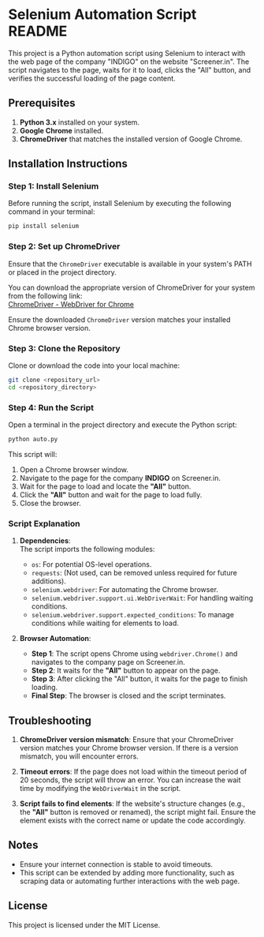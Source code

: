 # Selenium Automation Script README

This project is a Python automation script using Selenium to interact with the web page of the company "INDIGO" on the website "Screener.in". The script navigates to the page, waits for it to load, clicks the "All" button, and verifies the successful loading of the page content.

## Prerequisites

1. **Python 3.x** installed on your system.
2. **Google Chrome** installed.
3. **ChromeDriver** that matches the installed version of Google Chrome.

## Installation Instructions

### Step 1: Install Selenium
Before running the script, install Selenium by executing the following command in your terminal:

```bash
pip install selenium
```

### Step 2: Set up ChromeDriver
Ensure that the `ChromeDriver` executable is available in your system's PATH or placed in the project directory.

You can download the appropriate version of ChromeDriver for your system from the following link:  
[ChromeDriver - WebDriver for Chrome](https://sites.google.com/a/chromium.org/chromedriver/downloads)

Ensure the downloaded `ChromeDriver` version matches your installed Chrome browser version.

### Step 3: Clone the Repository

Clone or download the code into your local machine:

```bash
git clone <repository_url>
cd <repository_directory>
```

### Step 4: Run the Script

Open a terminal in the project directory and execute the Python script:

```bash
python auto.py
```

This script will:
1. Open a Chrome browser window.
2. Navigate to the page for the company **INDIGO** on Screener.in.
3. Wait for the page to load and locate the **"All"** button.
4. Click the **"All"** button and wait for the page to load fully.
5. Close the browser.

### Script Explanation

1. **Dependencies**:  
   The script imports the following modules:
   - `os`: For potential OS-level operations.
   - `requests`: (Not used, can be removed unless required for future additions).
   - `selenium.webdriver`: For automating the Chrome browser.
   - `selenium.webdriver.support.ui.WebDriverWait`: For handling waiting conditions.
   - `selenium.webdriver.support.expected_conditions`: To manage conditions while waiting for elements to load.

2. **Browser Automation**:  
   - **Step 1**: The script opens Chrome using `webdriver.Chrome()` and navigates to the company page on Screener.in.
   - **Step 2**: It waits for the **"All"** button to appear on the page.
   - **Step 3**: After clicking the "All" button, it waits for the page to finish loading.
   - **Final Step**: The browser is closed and the script terminates.

## Troubleshooting

1. **ChromeDriver version mismatch**: Ensure that your ChromeDriver version matches your Chrome browser version. If there is a version mismatch, you will encounter errors.
   
2. **Timeout errors**: If the page does not load within the timeout period of 20 seconds, the script will throw an error. You can increase the wait time by modifying the `WebDriverWait` in the script.

3. **Script fails to find elements**: If the website's structure changes (e.g., the **"All"** button is removed or renamed), the script might fail. Ensure the element exists with the correct name or update the code accordingly.

## Notes

- Ensure your internet connection is stable to avoid timeouts.
- This script can be extended by adding more functionality, such as scraping data or automating further interactions with the web page.

## License

This project is licensed under the MIT License.
